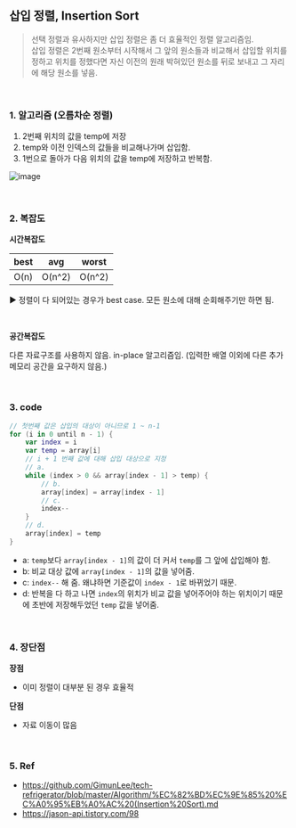 ## 삽입 정렬, Insertion Sort

> 선택 정렬과 유사하지만 삽입 정렬은 좀 더 효율적인 정렬 알고리즘임. <br/>
> 삽입 정렬은 2번째 원소부터 시작해서 그 앞의 원소들과 비교해서 삽입할 위치를 정하고 위치를 정했다면 자신 이전의
> 원래 박혀있던 원소를 뒤로 보내고 그 자리에 해당 원소를 넣음.
>

<br/>

### 1. 알고리즘 (오름차순 정렬)

1. 2번째 위치의 값을 temp에 저장
2. temp와 이전 인덱스의 값들을 비교해나가며 삽입함.
3. 1번으로 돌아가 다음 위치의 값을 temp에 저장하고 반복함.

![image](https://github.com/eunjjungg/TIL/assets/100047095/5473ce77-fa34-4884-95cd-7bddc0d8065f)

<br/>

### 2. 복잡도

**시간복잡도**

| best | avg    | worst  |
|------|--------|--------|
| O(n) | O(n^2) | O(n^2) |
▶️ 정렬이 다 되어있는 경우가 best case. 모든 원소에 대해 순회해주기만 하면 됨.

<br/>

**공간복잡도**

다른 자료구조를 사용하지 않음. in-place 알고리즘임. (입력한 배열 이외에 다른 추가 메모리 공간을 요구하지 않음.)

<br/>

### 3. code

```kotlin
// 첫번째 값은 삽입의 대상이 아니므로 1 ~ n-1
for (i in 0 until n - 1) {
    var index = i
    var temp = array[i]
    // i + 1 번째 값에 대해 삽입 대상으로 지정
    // a.
    while (index > 0 && array[index - 1] > temp) {
        // b.
        array[index] = array[index - 1]
        // c.
        index--
    }
    // d.
    array[index] = temp
}
```

- a: `temp`보다 `array[index - 1]`의 값이 더 커서 `temp`를 그 앞에 삽입해야 함.
- b: 비교 대상 값에 `array[index - 1]`의 값을 넣어줌.
- c: `index--` 해 줌. 왜냐하면 기준값이 `index - 1`로 바뀌었기 때문.
- d: 반복을 다 하고 나면 `index`의 위치가 비교 값을 넣어주어야 하는 위치이기 때문에 초반에 저장해두었던 `temp` 값을 넣어줌.

<br/>

### 4. 장단점

**장점**

- 이미 정렬이 대부분 된 경우 효율적

**단점**

- 자료 이동이 많음

<br/>

### 5. Ref
- https://github.com/GimunLee/tech-refrigerator/blob/master/Algorithm/%EC%82%BD%EC%9E%85%20%EC%A0%95%EB%A0%AC%20(Insertion%20Sort).md
- https://jason-api.tistory.com/98
